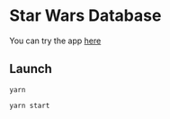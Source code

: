 # Star Wars Database

You can try the app [here](https://juliastetskaya.github.io/react-todo/)

## Launch

`yarn`

`yarn start`
